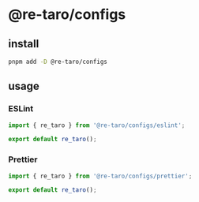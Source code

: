 # @re-taro/configs

## install

```bash
pnpm add -D @re-taro/configs
```

## usage

### ESLint

```js
import { re_taro } from '@re-taro/configs/eslint';

export default re_taro();
```

### Prettier

```js
import { re_taro } from '@re-taro/configs/prettier';

export default re_taro();
```
